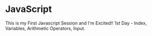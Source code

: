 # JavaScript
This is my First Javascript Session and I'm Excited!!
1st Day - Index, Variables, Arithmetic Operators, Input.